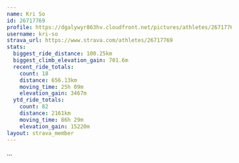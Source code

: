```yaml
---
name: Kri So
id: 26717769
profile: https://dgalywyr863hv.cloudfront.net/pictures/athletes/26717769/7761026/13/large.jpg
username: kri-so
strava_url: https://www.strava.com/athletes/26717769
stats:
  biggest_ride_distance: 100.25km
  biggest_climb_elevation_gain: 701.6m
  recent_ride_totals:
    count: 18
    distance: 656.13km
    moving_time: 25h 09m
    elevation_gain: 3467m
  ytd_ride_totals:
    count: 82
    distance: 2161km
    moving_time: 86h 29m
    elevation_gain: 15220m
layout: strava_member
--- 
```

...
